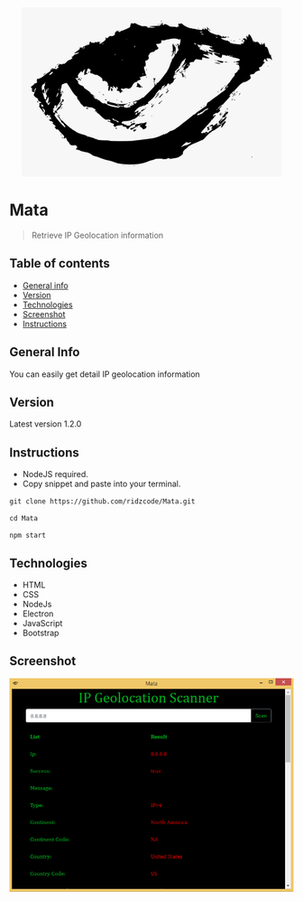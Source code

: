 <p align="center">
  <img width="460" height="300" src="img/wallpaper.png">
</p>

# Mata
>Retrieve IP Geolocation information

## Table of contents
* [General info](#general-info)
* [Version](#version)
* [Technologies](#technologies)
* [Screenshot](#screenshot)
* [Instructions](#instructions)

## General Info
You can easily get detail IP geolocation information

## Version
Latest version 1.2.0

## Instructions
* NodeJS required.
* Copy snippet and paste into your terminal.
```
git clone https://github.com/ridzcode/Mata.git
```
```
cd Mata
```
```
npm start
```
## Technologies
* HTML
* CSS
* NodeJs
* Electron
* JavaScript
* Bootstrap

## Screenshot
![Example screenshot](/img/screenshot.png)
